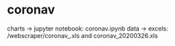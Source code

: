 # coronav

charts -> jupyter notebook: coronav.ipynb
data -> excels: /webscraper/coronav_.xls and coronav_20200326.xls
